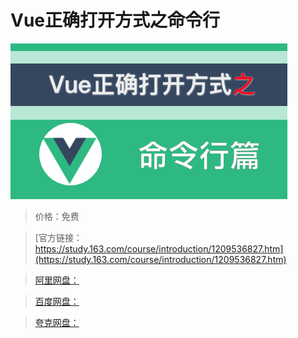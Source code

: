# Vue正确打开方式之命令行

![img](../../../assets/study163/free/b4346f7b3e7d4b7db79a335ca3b9506a.jpg)

> 价格：免费

> [官方链接：https://study.163.com/course/introduction/1209536827.htm](https://study.163.com/course/introduction/1209536827.htm)

> [阿里网盘：]()

> [百度网盘：]()

> [夸克网盘：]()
